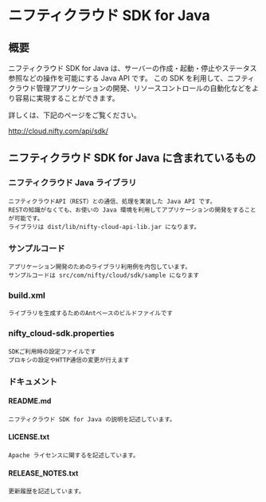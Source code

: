 ニフティクラウド SDK for Java
=============================

概要
----

ニフティクラウド SDK for Java は、サーバーの作成・起動・停止やステータス参照などの操作を可能にする Java API です。
この SDK を利用して、ニフティクラウド管理アプリケーションの開発、リソースコントロールの自動化などをより容易に実現することができます。

詳しくは、下記のページをご覧ください。

http://cloud.nifty.com/api/sdk/

ニフティクラウド SDK for Java に含まれているもの
------------------------------------------------

### ニフティクラウド Java ライブラリ ###
    ニフティクラウドAPI（REST）との通信、処理を実装した Java API です。
    RESTの知識がなくても、お使いの Java 環境を利用してアプリケーションの開発をすることが可能です。
    ライブラリは dist/lib/nifty-cloud-api-lib.jar になります。

### サンプルコード ###
    アプリケーション開発のためのライブラリ利用例を内包しています。
    サンプルコードは src/com/nifty/cloud/sdk/sample になります

### build.xml ###
    ライブラリを生成するためのAntベースのビルドファイルです

### nifty_cloud-sdk.properties ###
    SDKご利用時の設定ファイルです
    プロキシの設定やHTTP通信の変更が行えます

### ドキュメント ###
#### README.md ####
    ニフティクラウド SDK for Java の説明を記述しています。
#### LICENSE.txt ####
    Apache ライセンスに関するを記述しています。
#### RELEASE_NOTES.txt ####
    更新履歴を記述しています。
    
